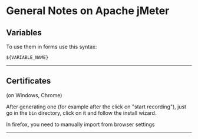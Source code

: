 # General Notes on Apache jMeter

## Variables

To use them in forms use this syntax:

```${VARIABLE_NAME}```

---

## Certificates

(on Windows, Chrome)

After generating one (for example after the click on "start recording"), just go in the ```bin``` directory, click on it and follow the install wizard.

In firefox, you need to manually import from browser settings

---

